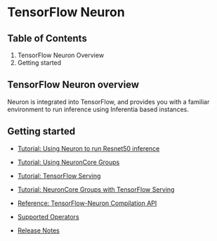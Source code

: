 # TensorFlow Neuron

## Table of Contents

1. TensorFlow Neuron Overview
2. Getting started

## TensorFlow Neuron overview
Neuron is integrated into TensorFlow, and provides you with a familiar environment to run inference using Inferentia based instances.

## Getting started 
* [Tutorial: Using Neuron to run Resnet50 inference](./tutorial-compile-infer.md)
* [Tutorial: Using NeuronCore Groups](./tutorial-NeuronCore-Group.md)
* [Tutorial: TensorFlow Serving](./tutorial-tensorflow-serving.md)
* [Tutorial: NeuronCore Groups with TensorFlow Serving](./tutorial-tensorflow-serving-NeuronCore-Group.md) 

* [Reference: TensorFlow-Neuron Compilation API](./api-compilation-python-api.md)
* [Supported Operators](../../release-notes/neuron-cc-ops/neuron-cc-ops-tensorflow.md )
* [Release Notes](../../release-notes/tensorflow-neuron.md )
